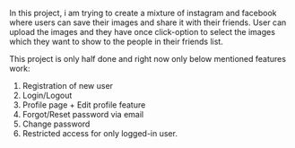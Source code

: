In this project, i am trying to create a mixture of instagram and facebook where users 
can save their images and share it with their friends.
User can upload the images and they have once click-option to select the images which they want to 
show to the people in their friends list. 

This project is only half done and right now only below mentioned features work:
1. Registration of new user
2. Login/Logout
3. Profile page + Edit profile feature
4. Forgot/Reset password via email
5. Change password
6. Restricted access for only logged-in user.
